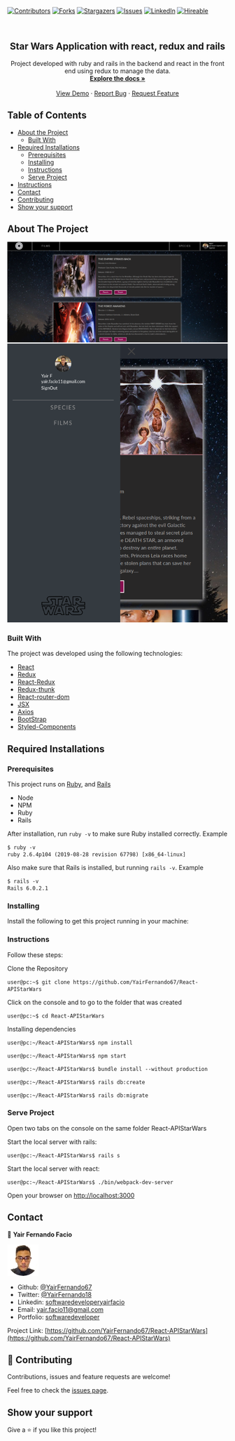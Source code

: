 [![Contributors][contributors-shield]][contributors-url]
[![Forks][forks-shield]][forks-url]
[![Stargazers][stars-shield]][stars-url]
[![Issues][issues-shield]][issues-url]
[![LinkedIn][linkedin-shield2]][linkedin-url2]
[![Hireable][hireable]][hireable-url]

<!-- PROJECT LOGO -->
<br />
<p align="center">
 <h2 align="center"> Star Wars Application with react, redux and rails </h2>

  <p align="center">
    Project developed with ruby and rails in the backend and react in the front end using redux to manage the data.
    <br />
    <a href="https://github.com/YairFernando67/React-APIStarWars"><strong>Explore the docs »</strong></a>
    <br />
    <br />
    <a href="https://github.com/YairFernando67/React-APIStarWars">View Demo</a>
    ·
    <a href="https://github.com/YairFernando67/React-APIStarWars/issues">Report Bug</a>
    ·
    <a href="https://github.com/YairFernando67/React-APIStarWars/issues">Request Feature</a>
  </p>

</p>

## Table of Contents
* [About the Project](#about-the-project)
  * [Built With](#built-with)
* [Required Installations](#Required-Installations)
  * [Prerequisites](#Prerequisites)
  * [Installing](#Installing)
  * [Instructions](#Instructions)
  * [Serve Project](#Serve-Project)
* [Instructions](#Instructions)
* [Contact](#contact)
* [Contributing](#Contributing)
* [Show your support](#Show-your-support)

## About The Project

![Screenshot Image](app/assets/images/logoRepo.png) 
![Screenshot Image](app/assets/images/logoRepo2.png) 

### Built With
The project was developed using the following technologies:
- [React](https://es.reactjs.org/)
- [Redux](https://github.com/reduxjs/redux)
- [React-Redux](https://github.com/reduxjs/react-redux)
- [Redux-thunk](https://github.com/reduxjs/redux-thunk)
- [React-router-dom](https://github.com/ReactTraining/react-router/tree/master/packages/react-router-dom)
- [JSX](https://reactjs.org/docs/introducing-jsx.html)
- [Axios](https://github.com/axios/axios)
- [BootStrap](https://getbootstrap.com/docs/4.3/getting-started/introduction/)
- [Styled-Components](https://www.styled-components.com/)

## Required Installations

### Prerequisites

This project runs on [Ruby](https://www.ruby-lang.org/en/documentation/installation/), and [Rails](http://installrails.com/)

* Node
* NPM
* Ruby
* Rails

After installation, run `ruby -v` to make sure Ruby installed correctly. Example
```
$ ruby -v
ruby 2.6.4p104 (2019-08-28 revision 67798) [x86_64-linux]
```

Also make sure that Rails is installed, but running `rails -v`. 
Example
```
$ rails -v
Rails 6.0.2.1
```

### Installing

<p>Install the following to get this project running in your machine:</p>

### Instructions

<p>Follow these steps:</p>

Clone the Repository

```Shell
user@pc:~$ git clone https://github.com/YairFernando67/React-APIStarWars
```

Click on the console and to go to the folder that was created

```Shell
user@pc:~$ cd React-APIStarWars
```

Installing dependencies

```Shell
user@pc:~/React-APIStarWars$ npm install
```

```Shell
user@pc:~/React-APIStarWars$ npm start
```

```Shell
user@pc:~/React-APIStarWars$ bundle install --without production
```

```Shell
user@pc:~/React-APIStarWars$ rails db:create
```

```Shell
user@pc:~/React-APIStarWars$ rails db:migrate
```

### Serve Project

Open two tabs on the console on the same folder React-APIStarWars

Start the local server with rails:

```Shell
user@pc:~/React-APIStarWars$ rails s
```

Start the local server with react:

```Shell
user@pc:~/React-APIStarWars$ ./bin/webpack-dev-server
```

Open your browser on [http://localhost:3000](http://localhost:3000)

## Contact

👤 **Yair Fernando Facio**

<a href="https://yairfernando67.github.io/Portfolio/" target="_blank">
    
  ![Screenshot Image](app/assets/images/logo.jpg) 

</a>

- Github: [@YairFernando67](https://github.com/YairFernando67)
- Twitter: [@YairFernando18](https://twitter.com/YairFernando18)
- Linkedin: [softwaredeveloperyairfacio](https://www.linkedin.com/in/softwaredeveloperyairfacio/)
- Email: [yair.facio11@gmail.com](https://mail.google.com/mail/?view=cm&fs=1&tf=1&to=yair.facio11@gmail.com)
- Portfolio: [softwaredeveloper](https://yairfernando67.github.io/Portfolio/)

<p align="center">

  Project Link: [https://github.com/YairFernando67/React-APIStarWars](https://github.com/YairFernando67/React-APIStarWars)

</p>

## 🤝 Contributing

Contributions, issues and feature requests are welcome!

Feel free to check the [issues page](https://github.com/YairFernando67/React-APIStarWars/issues).

## Show your support

Give a ⭐️ if you like this project!

<!-- MARKDOWN LINKS & IMAGES -->
[contributors-shield]: https://img.shields.io/github/contributors/YairFernando67/React-APIStarWars.svg?style=flat-square
[contributors-url]: https://github.com/YairFernando67/React-APIStarWars/graphs/contributors
[forks-shield]: https://img.shields.io/github/forks/YairFernando67/React-APIStarWars.svg?style=flat-square
[forks-url]: https://github.com/YairFernando67/React-APIStarWars/network/members
[stars-shield]: https://img.shields.io/github/stars/YairFernando67/React-APIStarWars.svg?style=flat-square
[stars-url]: https://github.com/YairFernando67/React-APIStarWars/stargazers
[issues-shield]: https://img.shields.io/github/issues/YairFernando67/React-APIStarWars.svg?style=flat-square
[issues-url]: https://github.com/YairFernando67/React-APIStarWars/issues
[license-shield]: https://img.shields.io/github/license/YairFernando67/React-APIStarWars.svg?style=flat-square
[license-url]: https://github.com/YairFernando67/React-APIStarWars/blob/master/LICENSE.txt
[linkedin-shield2]: https://img.shields.io/badge/-LinkedIn-black.svg?style=flat-square&logo=linkedin&colorB=555
[linkedin-url2]: https://www.linkedin.com/in/softwaredeveloperyairfacio/
[hireable]: https://cdn.rawgit.com/hiendv/hireable/master/styles/flat/yes.svg
[hireable-url]: https://www.linkedin.com/in/softwaredeveloperyairfacio/

